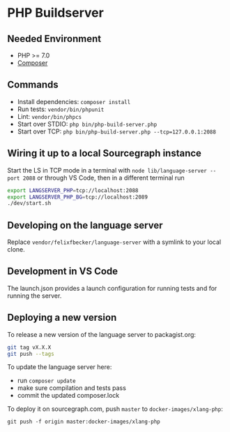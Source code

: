 # PHP Buildserver

## Needed Environment

- PHP >= 7.0
- [Composer](https://getcomposer.org/)

## Commands

- Install dependencies: `composer install`
- Run tests: `vendor/bin/phpunit`
- Lint: `vendor/bin/phpcs`
- Start over STDIO: `php bin/php-build-server.php`
- Start over TCP: `php bin/php-build-server.php --tcp=127.0.0.1:2088`

## Wiring it up to a local Sourcegraph instance

Start the LS in TCP mode in a terminal with `node lib/language-server --port 2088` or through VS Code, then in a different terminal run

```bash
export LANGSERVER_PHP=tcp://localhost:2088
export LANGSERVER_PHP_BG=tcp://localhost:2089
./dev/start.sh
```

## Developing on the language server

Replace `vendor/felixfbecker/language-server` with a symlink to your local clone.

## Development in VS Code

The launch.json provides a launch configuration for running tests and for running the server.

## Deploying a new version

To release a new version of the language server to packagist.org:  
```bash
git tag vX.X.X
git push --tags
```

To update the language server here:
- run `composer update`
- make sure compilation and tests pass
- commit the updated composer.lock

To deploy it on sourcegraph.com, push `master` to `docker-images/xlang-php`:

    git push -f origin master:docker-images/xlang-php

